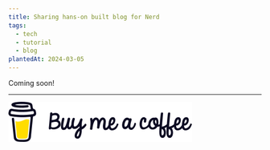 ```yaml
---
title: Sharing hans-on built blog for Nerd
tags:
  - tech
  - tutorial
  - blog
plantedAt: 2024-03-05
---
```

Coming soon!

---
[!["Buy Me A Coffee"](images/bmc-logo.svg)](https://www.buymeacoffee.com/hoanshirof)
